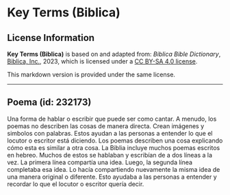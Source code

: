 # Key Terms (Biblica)

## License Information

**Key Terms (Biblica)** is based on and adapted from: _Biblica Bible Dictionary_, [Biblica, Inc.](https://www.biblica.com/), 2023, which is licensed under a [CC BY-SA 4.0 license](https://creativecommons.org/licenses/by-sa/4.0/legalcode.en).

This markdown version is provided under the same license.



--------------------------------

## Poema (id: 232173)

Una forma de hablar o escribir que puede ser como cantar. A menudo, los poemas no describen las cosas de manera directa. Crean imágenes y simbolos con palabras. Estos ayudan a las personas a entender lo que el locutor o escritor está diciendo. Los poemas describen una cosa explicando cómo esta es similar a otra cosa. La Biblia incluye muchos poemas escritos en hebreo. Muchos de estos se hablaban y escribían de a dos líneas a la vez. La primera línea compartía una idea. Luego, la segunda línea completaba esa idea. Lo hacía compartiendo nuevamente la misma idea de una manera original o diferente. Esto ayudaba a las personas a entender y recordar lo que el locutor o escritor quería decir.


